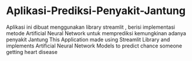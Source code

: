 # Aplikasi-Prediksi-Penyakit-Jantung
Aplikasi ini dibuat menggunakan library streamlit , berisi implementasi metode Artificial Neural Network untuk memprediksi kemungkinan adanya penyakit Jantung
This Application made using Streamlit Library and implements Artificial Neural Network Models to predict chance someone getting heart disease

